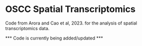 # OSCC Spatial Transcriptomics
Code from Arora and Cao et al, 2023. for the analysis of spatial transcriptomics data.

*** Code is currently being added/updated ***
